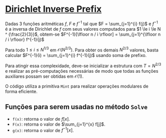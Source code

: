 # [Dirichlet Inverse Prefix](dirichlet_inverse_prefix.cpp)

Dadas 3 funções aritméticas $f$, $F$ e $f^{-1}$ tal que $F = \sum_{j=1}^{i} f(j)$ e $f^{-1}$ é a inversa de Dirichlet de $f$ com seus valores computados para $1 \le i \le N ^ {\frac{2}{3}}$,
obtem-se $F^{-1}[\lfloor n / i \rfloor] = \sum_{j=1}^{\lfloor n / i \rfloor} f^{-1}(j)$ 

Para todo $1 \le i \le N^{1/3}$ em $\mathcal{O}(N^{2/3})$. Para obter os demais $N^{2/3}$ valores, basta calcular
$F^{-1}(i) = \sum_{j=1}^{i} f^{-1}(j)$ usando soma de prefixo.

Para atingir essa complexidade, deve-se inicializar a estrutura com $T = N^{2/3}$ e realizar as pré-computações necessárias de modo que todas as funções auxiliares possam ser obtidas em $\mathcal{O}(1)$.

O código utiliza a primitiva `Mint` para realizar operações modulares de forma eficiente.

## Funções para serem usadas no método `Solve`

- `f(x)`: retorna o valor de $f[x]$.
- `F(x)`: retorna o valor de $\sum_{j=1}^{x} f[j]$.
- `g(x)`: retorna o valor de $f^{-1}[x]$.
